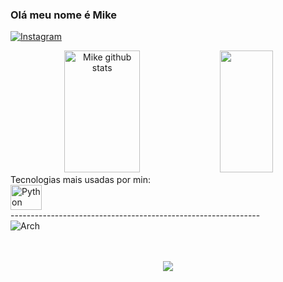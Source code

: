 ### Olá meu nome é Mike

[![Instagram](https://img.shields.io/badge/LinkedIn-0077B5?style=for-the-badge&logo=linkedin&logoColor=white)](https://www.linkedin.com/in/mikeolisilva/)

<div align="center">  
  <img width="49%" height="195px" src="https://github-readme-stats.vercel.app/api?username=MikeSilv4&show_icons=true&count_private=true&hide_border=true&title_color=ff91a4&icon_color=ff91a4&text_color=c9d1d9&bg_color=0d1117" alt="Mike github stats" /> 
  <img width="41%" height="195px" src="https://github-readme-stats.vercel.app/api/top-langs/?username=MikeSilv4&layout=compact&hide_border=true&title_color=ff91a4&text_color=ff91a4&bg_color=0d1117" />
</div>
Tecnologias mais usadas por min:

<div style="display: inline_block"></>
    <img align="center" alt="Python"  height=40 width=50 src="https://cdn.jsdelivr.net/gh/devicons/devicon/icons/python/python-original.svg"/><br>
</div>
--------------------------------------------------------------
<div>
    <img align="center" alt="Arch" src="https://img.shields.io/badge/Arch%20Linux-1793D1?logo=arch-linux&logoColor=fff"/>
    <br>
    <br>
    <br>
</div>


<p align="center"> <img align="center" src="https://profile-counter.glitch.me/MikeSilv4/count.svg" /></p>
